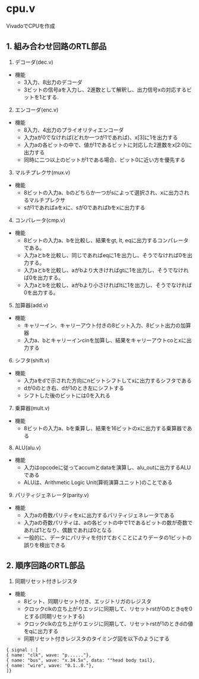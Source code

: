# cpu.v
VivadoでCPUを作成

## 1. 組み合わせ回路のRTL部品
1. デコーダ(dec.v)
* 機能
  * 3入力、8出力のデコーダ
  * 3ビットの信号aを入力し、2進数として解釈し、出力信号xの対応するビットを1とする.
2. エンコーダ(enc.v)
* 機能
  * 8入力、4出力のプライオリティエンコーダ
  * 入力aが0でなければ(どれか一つが1であれば)、x[3]に1を出力する
  * 入力aの各ビットの中で、値が1であるビットに対応した2進数をx[2:0]に出力する
  * 同時に二つ以上のビットが1である場合、ビット0に近い方を優先する
 3. マルチプレクサ(mux.v)
 * 機能
   * 8ビットの入力a、bのどちらか一つがsによって選択され、xに出力されるマルチプレクサ
   * sが1であればaをxに、sが0であればbをxに出力する 
4. コンパレータ(cmp.v)
* 機能
  * 8ビットの入力a、bを比較し、結果をgt, lt, eqに出力するコンパレータである。
  * 入力aとbを比較し、同じであればeqに1を出力し、そうでなければ0を出力する。
  * 入力aとbを比較し、aがbより大きければgtに1を出力し、そうでなければ0を出力する。
  * 入力aとbを比較し、aがbより小さければltに1を出力し、そうでなければ0を出力する。
5. 加算器(add.v)
* 機能
  * キャリーイン、キャリーアウト付きの8ビット入力、8ビット出力の加算器
  * 入力a、bとキャリーインcinを加算し、結果をキャリーアウトcoとxに出力する
6.  シフタ(shift.v)
* 機能
  * 入力aをdで示された方向にnビットシフトしてxに出力するシフタである
  * dが0のとき右、dが1のとき左にシフトする
  * シフトした後のビットには0を入れる
7. 乗算器(mult.v)
* 機能
  * 8ビットの入力a、bを乗算し、結果を16ビットのxに出力する乗算器である
8. ALU(alu.v)
* 機能
  * 入力はopcodeに従ってaccumとdataを演算し、alu_outに出力するALUである
  * ALUは、Arithmetic Logic Unit(算術演算ユニット)のことである
9. パリティジェネレータ(parity.v)
* 機能
  * 入力aの奇数パリティをxに出力するパリティジェネレータである
  * 入力aの奇数パリティは、aの各ビットの中で1であるビットの数が奇数であれば1となり、偶数であれば0となる
  * 一般的に、データにパリティを付けておくことによりデータの1ビットの誤りを検出できる
## 2. 順序回路のRTL部品
1. 同期リセット付きレジスタ
* 機能
  * 8ビット、同期リセット付き、エッジトリガのレジスタ
  * クロックclkの立ち上がりエッジに同期して、リセットrstが0のときqを0とする(同期リセットする)
  * クロックclkの立ち上がりエッジに同期して、リセットrstが1のときdの値をqに出力する
  * 同期リセット付きレジスタのタイミング図を以下のようにする
 ```WaveDrom
{ signal : [
 { name: "clk", wave: "p......"},
 { name: "bus", wave: "x.34.5x", data: ""head body tail},
 { name: "wire", wave: "0.1..0."},
]}
